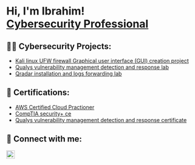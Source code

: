 <h1>Hi, I'm Ibrahim! <br/><a href="https://github.com/ibrahimyoda1">Cybersecurity Professional</a>

<h2>👨‍💻 Cybersecurity  Projects:</h2>

- [Kali linux UFW firewall Graphical user interface (GUI) creation project](https://github.com/jabeno16/Stronghold-Firewall)
- [Qualys vulnerability management detection and response lab](https://github.com/ibrahimyoda/Qualys-vulnerability-scanning-lab/blob/main/README.md)
- [Qradar installation and logs forwarding lab](https://github.com/ibrahimyoda/Qradar-lab/blob/main/README.md)


<h2>📜 Certifications:</h2>

- [AWS Certified Cloud Practioner](https://www.credly.com/badges/083cb573-6251-41cc-9483-0c945d285442/linked_in_profile)
- [CompTIA security+ ce ](https://www.credly.com/badges/c0f1b68e-aa02-4fa2-837b-bbd2a17bd172/linked_in_profile)
- [Qualys vulnerability management detection and response certificate ](https://drive.google.com/file/d/1kasRX4ozB52JVBmI-e5PPT8omzFRB0_J/view)


<h2> 🤳 Connect with me:</h2>

[<img align="left" alt="JoshMadakor | LinkedIn" width="22px" src="https://cdn.jsdelivr.net/npm/simple-icons@v3/icons/linkedin.svg" />][linkedin]

[linkedin]: https://linkedin.com/in/ibrahim-yoda

<!--
**joshmadakor1/joshmadakor1** is a ✨ _special_ ✨ repository because its `README.md` (this file) appears on your GitHub profile.

Here are some ideas to get you started:

- 🔭 I’m currently working on ...
- 🌱 I’m currently learning ...
- 👯 I’m looking to collaborate on ...
- 🤔 I’m looking for help with ...
- 💬 Ask me about ...
- 📫 How to reach me: ...
- 😄 Pronouns: ...
- ⚡ Fun fact: ...
